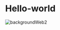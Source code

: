 # Hello-world

![backgroundWeb2](https://user-images.githubusercontent.com/75246419/130880853-a0f2aaab-94d9-4e2c-b140-198360d2dc02.png)


